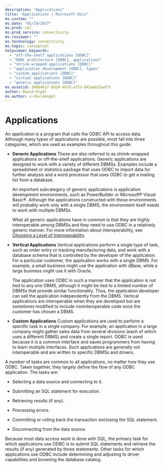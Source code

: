 ```yaml
---
description: "Applications"
title: "Applications | Microsoft Docs"
ms.custom: ""
ms.date: "01/19/2017"
ms.prod: sql
ms.prod_service: connectivity
ms.reviewer: ""
ms.technology: connectivity
ms.topic: conceptual
helpviewer_keywords: 
  - "off-the-shelf applications [ODBC]"
  - "ODBC architecture [ODBC], applications"
  - "shrink-wrapped applications [ODBC]"
  - "application development [ODBC], types"
  - "custom applications [ODBC]"
  - "virtual applications [ODBC]"
  - "generic applications [ODBC]"
ms.assetid: 39d6461f-0d24-4b7d-a723-843ade15ad73
author: David-Engel
ms.author: v-davidengel
---
```

# Applications
An *application* is a program that calls the ODBC API to access data. Although many types of applications are possible, most fall into three categories, which are used as examples throughout this guide.  
  
-   **Generic Applications** These are also referred to as shrink-wrapped applications or off-the-shelf applications. Generic applications are designed to work with a variety of different DBMSs. Examples include a spreadsheet or statistics package that uses ODBC to import data for further analysis and a word processor that uses ODBC to get a mailing list from a database.  
  
     An important subcategory of generic applications is application development environments, such as PowerBuilder or Microsoft® Visual Basic®. Although the applications constructed with these environments will probably work only with a single DBMS, the environment itself needs to work with multiple DBMSs.  
  
     What all generic applications have in common is that they are highly interoperable among DBMSs and they need to use ODBC in a relatively generic manner. For more information about interoperability, see [Choosing a Level of Interoperability](../../odbc/reference/develop-app/choosing-a-level-of-interoperability.md).  
  
-   **Vertical Applications** Vertical applications perform a single type of task, such as order entry or tracking manufacturing data, and work with a database schema that is controlled by the developer of the application. For a particular customer, the application works with a single DBMS. For example, a small business might use the application with dBase, while a large business might use it with Oracle.  
  
     The application uses ODBC in such a manner that the application is not tied to any one DBMS, although it might be tied to a limited number of DBMSs that provide similar functionality. Thus, the application developer can sell the application independently from the DBMS. Vertical applications are interoperable when they are developed but are sometimes modified to include noninteroperable code once the customer has chosen a DBMS.  
  
-   **Custom Applications** Custom applications are used to perform a specific task in a single company. For example, an application in a large company might gather sales data from several divisions (each of which uses a different DBMS) and create a single report. ODBC is used because it is a common interface and saves programmers from having to learn multiple interfaces. Such applications are generally not interoperable and are written to specific DBMSs and drivers.  
  
 A number of tasks are common to all applications, no matter how they use ODBC. Taken together, they largely define the flow of any ODBC application. The tasks are:  
  
-   Selecting a data source and connecting to it.  
  
-   Submitting an SQL statement for execution.  
  
-   Retrieving results (if any).  
  
-   Processing errors.  
  
-   Committing or rolling back the transaction enclosing the SQL statement.  
  
-   Disconnecting from the data source.  
  
 Because most data access work is done with SQL, the primary task for which applications use ODBC is to submit SQL statements and retrieve the results (if any) generated by those statements. Other tasks for which applications use ODBC include determining and adjusting to driver capabilities and browsing the database catalog.
